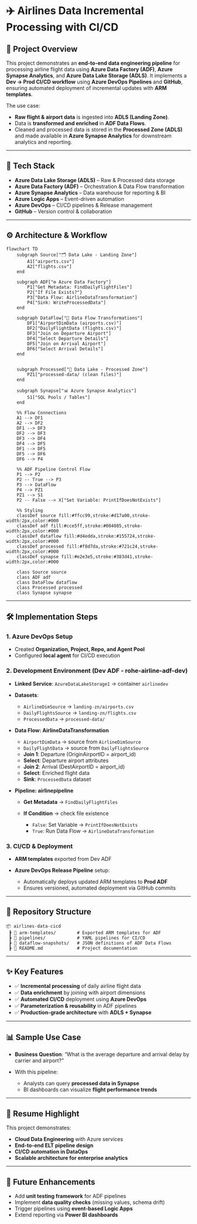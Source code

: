 # ✈️ Airlines Data Incremental Processing with CI/CD

## 📌 Project Overview

This project demonstrates an **end-to-end data engineering pipeline** for processing airline flight data using **Azure Data Factory (ADF)**, **Azure Synapse Analytics**, and **Azure Data Lake Storage (ADLS)**.
It implements a **Dev → Prod CI/CD workflow** using **Azure DevOps Pipelines** and **GitHub**, ensuring automated deployment of incremental updates with **ARM templates**.

The use case:

* **Raw flight & airport data** is ingested into **ADLS (Landing Zone)**.
* Data is **transformed and enriched** in **ADF Data Flows**.
* Cleaned and processed data is stored in the **Processed Zone (ADLS)** and made available in **Azure Synapse Analytics** for downstream analytics and reporting.

---

## 🚀 Tech Stack

* **Azure Data Lake Storage (ADLS)** – Raw & Processed data storage
* **Azure Data Factory (ADF)** – Orchestration & Data Flow transformation
* **Azure Synapse Analytics** – Data warehouse for reporting & BI
* **Azure Logic Apps** – Event-driven automation
* **Azure DevOps** – CI/CD pipelines & Release management
* **GitHub** – Version control & collaboration

---

## ⚙️ Architecture & Workflow

```mermaid
flowchart TD
    subgraph Source["🗂️ Data Lake - Landing Zone"]
        A1["airports.csv"]
        A2["flights.csv"]
    end

    subgraph ADF["⚙️ Azure Data Factory"]
        P1["Get Metadata: FindDailyFlightFiles"]
        P2{"If File Exists?"}
        P3["Data Flow: AirlineDataTransformation"]
        P4["Sink: WriteProcessedData"]
    end

    subgraph DataFlow["🔄 Data Flow Transformations"]
        DF1["AirportDimData (airports.csv)"]
        DF2["DailyFlightData (flights.csv)"]
        DF3["Join on Departure Airport"]
        DF4["Select Departure Details"]
        DF5["Join on Arrival Airport"]
        DF6["Select Arrival Details"]
    end


    subgraph Processed["💾 Data Lake - Processed Zone"]
        PZ1["processed-data/ (clean files)"]
    end

    subgraph Synapse["📊 Azure Synapse Analytics"]
        S1["SQL Pools / Tables"]
    end

    %% Flow Connections
    A1 --> DF1
    A2 --> DF2
    DF1 --> DF3
    DF2 --> DF3
    DF3 --> DF4
    DF4 --> DF5
    DF1 --> DF5
    DF5 --> DF6
    DF6 --> P4

    %% ADF Pipeline Control Flow
    P1 --> P2
    P2 -- True --> P3
    P3 --> DataFlow
    P4 --> PZ1
    PZ1 --> S1
    P2 -- False --> X["Set Variable: PrintIfDoesNotExists"]

    %% Styling
    classDef source fill:#ffcc99,stroke:#d17a00,stroke-width:2px,color:#000
    classDef adf fill:#cce5ff,stroke:#004085,stroke-width:2px,color:#000
    classDef dataflow fill:#d4edda,stroke:#155724,stroke-width:2px,color:#000
    classDef processed fill:#f8d7da,stroke:#721c24,stroke-width:2px,color:#000
    classDef synapse fill:#e2e3e5,stroke:#383d41,stroke-width:2px,color:#000

    class Source source
    class ADF adf
    class DataFlow dataflow
    class Processed processed
    class Synapse synapse
```
---

## 🛠️ Implementation Steps

### **1. Azure DevOps Setup**

* Created **Organization, Project, Repo, and Agent Pool**
* Configured **local agent** for CI/CD execution

### **2. Development Environment (Dev ADF - rohe-airline-adf-dev)**

* **Linked Service**: `AzureDataLakeStorage1` → container `airlinedev`

* **Datasets**:

  * `AirlineDimSource` → `landing-zn/airports.csv`
  * `DailyFlightsSource` → `landing-zn/flights.csv`
  * `ProcessedData` → `processed-data/`

* **Data Flow: AirlineDataTransformation**

  * `AirportDimData` → source from `AirlineDimSource`
  * `DailyFlightData` → source from `DailyFlightsSource`
  * **Join 1**: Departure (OriginAirportID = airport\_id)
  * **Select**: Departure airport attributes
  * **Join 2**: Arrival (DestAirportID = airport\_id)
  * **Select**: Enriched flight data
  * **Sink**: `ProcessedData` dataset

* **Pipeline: airlinepipeline**

  * **Get Metadata** → `FindDailyFlightFiles`
  * **If Condition** → check file existence

    * `False`: Set Variable → `PrintIfDoesNotExists`
    * `True`: Run Data Flow → `AirlineDataTransformation`

### **3. CI/CD & Deployment**

* **ARM templates** exported from Dev ADF
* **Azure DevOps Release Pipeline** setup:

  * Automatically deploys updated ARM templates to **Prod ADF**
  * Ensures versioned, automated deployment via GitHub commits

---

## 📂 Repository Structure

```
📦 airlines-data-cicd
 ┣ 📂 arm-templates/        # Exported ARM templates for ADF
 ┣ 📂 pipelines/            # YAML pipelines for CI/CD
 ┣ 📂 dataflow-snapshots/   # JSON definitions of ADF Data Flows
 ┣ 📜 README.md             # Project documentation
```

---

## ✨ Key Features

* ✅ **Incremental processing** of daily airline flight data
* ✅ **Data enrichment** by joining with airport dimensions
* ✅ **Automated CI/CD** deployment using **Azure DevOps**
* ✅ **Parameterization & reusability** in ADF pipelines
* ✅ **Production-grade architecture** with **ADLS + Synapse**

---

## 📊 Sample Use Case

* **Business Question**: “What is the average departure and arrival delay by carrier and airport?”
* With this pipeline:

  * Analysts can query **processed data in Synapse**
  * BI dashboards can visualize **flight performance trends**

---

## 💼 Resume Highlight

This project demonstrates:

* **Cloud Data Engineering** with Azure services
* **End-to-end ELT pipeline design**
* **CI/CD automation in DataOps**
* **Scalable architecture for enterprise analytics**

---

## 🔮 Future Enhancements

* Add **unit testing framework** for ADF pipelines
* Implement **data quality checks** (missing values, schema drift)
* Trigger pipelines using **event-based Logic Apps**
* Extend reporting via **Power BI dashboards**


